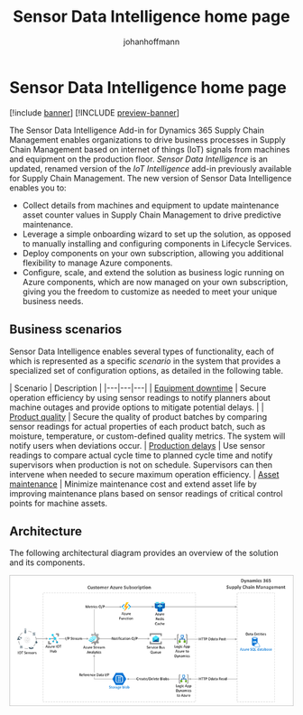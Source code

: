 ﻿---
title: Sensor Data Intelligence home page
description: Sensor Data Intelligence enables organizations to drive business processes in Supply Chain Management based on IoT signals from machines and equipment on the production floor.
author: johanhoffmann
ms.date: 09/02/2022
ms.topic: article
ms.search.form:
audience: Application User
ms.reviewer: kamaybac
ms.search.region: Global
ms.author: johanho
ms.search.validFrom: 2022-09-02
ms.dyn365.ops.version: 10.0.30
---

# Sensor Data Intelligence home page

[!include [banner](../includes/banner.md)]
[!INCLUDE [preview-banner](../includes/preview-banner.md)]

The Sensor Data Intelligence Add-in for Dynamics 365 Supply Chain Management enables organizations to drive business processes in Supply Chain Management based on internet of things (IoT) signals from machines and equipment on the production floor. *Sensor Data Intelligence* is an updated, renamed version of the *IoT Intelligence* add-in previously available for Supply Chain Management. The new version of Sensor Data Intelligence enables you to:

- Collect details from machines and equipment to update maintenance asset counter values in Supply Chain Management to drive predictive maintenance.
- Leverage a simple onboarding wizard to set up the solution, as opposed to manually installing and configuring components in Lifecycle Services.
- Deploy components on your own subscription, allowing you additional flexibility to manage Azure components.
- Configure, scale, and extend the solution as business logic running on Azure components, which are now managed on your own subscription, giving you the freedom to customize as needed to meet your unique business needs.

## Business scenarios

Sensor Data Intelligence enables several types of functionality, each of which is represented as a specific *scenario* in the system that provides a specialized set of configuration options, as detailed in the following table.

| Scenario | Description |
|---|---|---|
| [Equipment downtime](sdi-scenario-equipment-downtime.md) | Secure operation efficiency by using sensor readings to notify planners about machine outages and provide options to mitigate potential delays. |
| [Product quality](sdi-scenario-product-quality.md) | Secure the quality of product batches by comparing sensor readings for actual properties of each product batch, such as moisture, temperature, or custom-defined quality metrics. The system will notify users when deviations occur.
| [Production delays](sdi-scenario-production-delays.md) | Use sensor readings to compare actual cycle time to planned cycle time and notify supervisors when production is not on schedule. Supervisors can then intervene when needed to secure maximum operation efficiency.
| [Asset maintenance](sdi-scenario-asset-maintenance.md) | Minimize maintenance cost and extend asset life by improving maintenance plans based on sensor readings of critical control points for machine assets.

## Architecture

The following architectural diagram provides an overview of the solution and its components.

![Sensor Data Intelligence architectural diagram](media/sdi-architecture.png "Sensor Data Intelligence architectural diagram")
